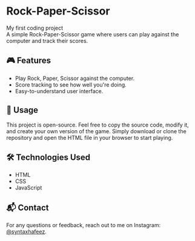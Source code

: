 # Rock-Paper-Scissor

My first coding project
<br>
A simple Rock-Paper-Scissor game where users can play against the computer and track their scores.

## 🎮 Features
- Play Rock, Paper, Scissor against the computer.
- Score tracking to see how well you're doing.
- Easy-to-understand user interface.
  
## 🚀 Usage
This project is open-source. Feel free to copy the source code, modify it, and create your own version of the game. Simply download or clone the repository and open the HTML file in your browser to start playing.

## 🛠️ Technologies Used
- HTML
- CSS
- JavaScript

## 📬 Contact
For any questions or feedback, reach out to me on Instagram: [@syntaxhafeez](https://www.instagram.com/syntaxhafeez).
